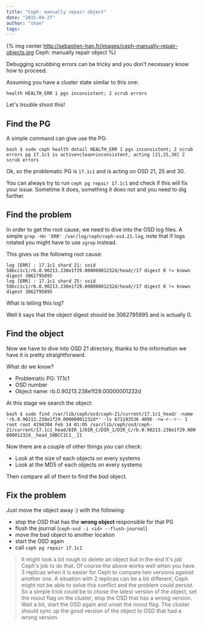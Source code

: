 ```yaml
---
title: "Ceph: manually repair object"
date: "2015-04-27"
author: "shan"
tags: 
---
```


{% img center http://sebastien-han.fr/images/ceph-manually-repair-objects.jpg Ceph: manually repair object %}

Debugging scrubbing errors can be tricky and you don't necessary know how to proceed.

Assuming you have a cluster state similar to this one:

```
health HEALTH_ERR 1 pgs inconsistent; 2 scrub errors
```

Let's trouble shoot this!

## Find the PG

A simple command can give use the PG:

`bash $ sudo ceph health detail HEALTH_ERR 1 pgs inconsistent; 2 scrub errors pg 17.1c1 is active+clean+inconsistent, acting [21,25,30] 2 scrub errors`

Ok, so the problematic PG is `17.1c1` and is acting on OSD 21, 25 and 30.

You can always try to run `ceph pg repair 17.1c1` and check if this will fix your issue. Sometime it does, something it does not and you need to dig further.

  

## Find the problem

In order to get the root cause, we need to dive into the OSD log files. A simple `grep -Hn 'ERR' /var/log/ceph/ceph-osd.21.log`, note that if logs rotated you might have to use `zgrep` instead.

This gives us the following root cause:

```
log [ERR] : 17.1c1 shard 21: soid 58bcc1c1/rb.0.90213.238e1f29.00000001232d/head//17 digest 0 != known digest 3062795895
log [ERR] : 17.1c1 shard 25: soid 58bcc1c1/rb.0.90213.238e1f29.00000001232d/head//17 digest 0 != known digest 3062795895
```

What is telling this log?

Well it says that the object digest should be 3062795895 and is actually 0.

  

## Find the object

Now we have to dive into OSD 21 directory, thanks to the information we have it is pretty straightforward.

What do we know?

- Problematic PG: 17.1c1
- OSD number
- Object name: rb.0.90213.238e1f29.00000001232d

At this stage we search the object:

`bash $ sudo find /var/lib/ceph/osd/ceph-21/current/17.1c1_head/ -name 'rb.0.90213.238e1f29.00000001232d*' -ls 671193536 4096 -rw-r--r-- 1 root root 4194304 Feb 14 01:05 /var/lib/ceph/osd/ceph-21/current/17.1c1_head/DIR_1/DIR_C/DIR_1/DIR_C/rb.0.90213.238e1f29.00000001232d__head_58BCC1C1__11`

Now there are a couple of other things you can check:

- Look at the size of each objects on every systems
- Look at the MD5 of each objects on every systems

Then compare all of them to find the _bad_ object.

  

## Fix the problem

Just move the object away :) with the following:

- stop the OSD that has the **wrong object** responsible for that PG
- flush the journal (`ceph-osd -i <id> --flush-journal`)
- move the bad object to another location
- start the OSD again
- call `ceph pg repair 17.1c1`

  

> It might look a bit rough to delete an object but in the end it's job Ceph's job to do that. Of course the above works well when you have 3 replicas when it is easier for Ceph to compare two versions against another one. A situation with 2 replicas can be a bit different, Ceph might not be able to solve this conflict and the problem could persist. So a simple trick could be to chose the latest version of the object, set the noout flag on the cluster, stop the OSD that has a wrong version. Wait a bit, start the OSD again and unset the noout flag. The cluster should sync up the good version of the object to OSD that had a wrong version.
